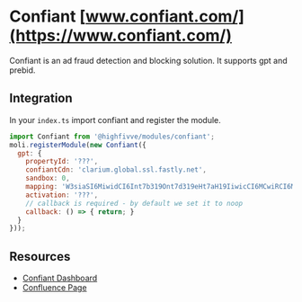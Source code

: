 # Confiant [www.confiant.com/](https://www.confiant.com/)

Confiant is an ad fraud detection and blocking solution. It supports gpt and prebid.

## Integration

In your `index.ts` import confiant and register the module.

```js
import Confiant from '@highfivve/modules/confiant';
moli.registerModule(new Confiant({
  gpt: {
    propertyId: '???',
    confiantCdn: 'clarium.global.ssl.fastly.net',
    sandbox: 0,
    mapping: 'W3siaSI6MiwidCI6Int7b319Ont7d319eHt7aH19IiwicCI6MCwiRCI6MSwiciI6W119LHsiaSI6NiwidCI6Int7Y299fTp7e3d9fXh7e2h9fSIsInAiOjUwLCJEIjowLCJyIjpbeyJ0IjoiZXgiLCJzIjpudWxsLCJ2IjoiY28ifV19XQ==',
    activation: '???',
    // callback is required - by default we set it to noop
    callback: () => { return; }
  }
}));
```

## Resources

- [Confiant Dashboard](https://app.confiant.com/)
- [Confluence Page](https://confluence.gutefrage.net/display/DEV/Confiant)
